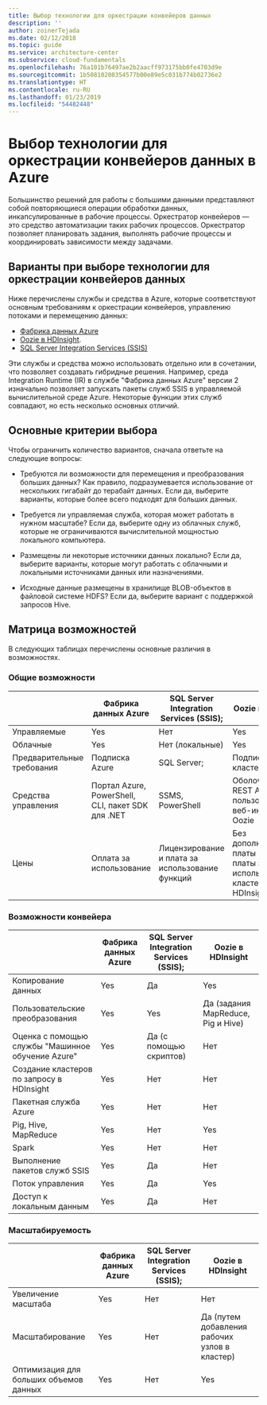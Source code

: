 ```yaml
---
title: Выбор технологии для оркестрации конвейеров данных
description: ''
author: zoinerTejada
ms.date: 02/12/2018
ms.topic: guide
ms.service: architecture-center
ms.subservice: cloud-fundamentals
ms.openlocfilehash: 76a101b76497ae2b2aacff973175bb0fe4703d9e
ms.sourcegitcommit: 1b50810208354577b00e89e5c031b774b02736e2
ms.translationtype: HT
ms.contentlocale: ru-RU
ms.lasthandoff: 01/23/2019
ms.locfileid: "54482448"
---
```

# <a name="choosing-a-data-pipeline-orchestration-technology-in-azure"></a>Выбор технологии для оркестрации конвейеров данных в Azure

Большинство решений для работы с большими данными представляют собой повторяющиеся операции обработки данных, инкапсулированные в рабочие процессы. Оркестратор конвейеров — это средство автоматизации таких рабочих процессов. Оркестратор позволяет планировать задания, выполнять рабочие процессы и координировать зависимости между задачами.

## <a name="what-are-your-options-for-data-pipeline-orchestration"></a>Варианты при выборе технологии для оркестрации конвейеров данных

Ниже перечислены службы и средства в Azure, которые соответствуют основным требованиям к оркестрации конвейеров, управлению потоками и перемещению данных:

- [Фабрика данных Azure](/azure/data-factory/)
- [Oozie в HDInsight](/azure/hdinsight/hdinsight-use-oozie-linux-mac).
- [SQL Server Integration Services (SSIS)](/sql/integration-services/sql-server-integration-services)

Эти службы и средства можно использовать отдельно или в сочетании, что позволяет создавать гибридные решения. Например, среда Integration Runtime (IR) в службе "Фабрика данных Azure" версии 2 изначально позволяет запускать пакеты служб SSIS в управляемой вычислительной среде Azure. Некоторые функции этих служб совпадают, но есть несколько основных отличий.

## <a name="key-selection-criteria"></a>Основные критерии выбора

Чтобы ограничить количество вариантов, сначала ответьте на следующие вопросы:

- Требуются ли возможности для перемещения и преобразования больших данных? Как правило, подразумевается использование от нескольких гигабайт до терабайт данных. Если да, выберите варианты, которые более всего подходят для больших данных.

- Требуется ли управляемая служба, которая может работать в нужном масштабе? Если да, выберите одну из облачных служб, которые не ограничиваются вычислительной мощностью локального компьютера.

- Размещены ли некоторые источники данных локально? Если да, выберите варианты, которые могут работать с облачными и локальными источниками данных или назначениями.

- Исходные данные размещены в хранилище BLOB-объектов в файловой системе HDFS? Если да, выберите вариант с поддержкой запросов Hive.

## <a name="capability-matrix"></a>Матрица возможностей

В следующих таблицах перечислены основные различия в возможностях.

### <a name="general-capabilities"></a>Общие возможности

| | Фабрика данных Azure | SQL Server Integration Services (SSIS); | Oozie в HDInsight
| --- | --- | --- | --- |
| Управляемые | Yes | Нет  | Yes |
| Облачные | Yes | Нет (локальные) | Yes |
| Предварительные требования | Подписка Azure | SQL Server;  | Подписка Azure, кластер HDInsight |
| Средства управления | Портал Azure, PowerShell, CLI, пакет SDK для .NET | SSMS, PowerShell | Оболочка Bash, REST API Oozie, пользовательский веб-интерфейс Oozie |
| Цены | Оплата за использование | Лицензирование и плата за использование функций | Без дополнительной платы (сверх платы за использование кластера HDInsight) |

### <a name="pipeline-capabilities"></a>Возможности конвейера

| | Фабрика данных Azure | SQL Server Integration Services (SSIS); | Oozie в HDInsight
| --- | --- | --- | --- |
| Копирование данных | Yes | Да | Yes |
| Пользовательские преобразования | Yes | Yes | Да (задания MapReduce, Pig и Hive) |
| Оценка с помощью службы "Машинное обучение Azure" | Yes | Да (с помощью скриптов) | Нет  |
| Создание кластеров по запросу в HDInsight | Yes | Нет  | Нет  |
| Пакетная служба Azure | Yes | Нет  | Нет  |
| Pig, Hive, MapReduce | Yes | Нет  | Yes |
| Spark | Yes | Нет  | Нет  |
| Выполнение пакетов служб SSIS | Yes | Да | Нет  |
| Поток управления | Yes | Да | Yes |
| Доступ к локальным данным | Yes | Да | Нет  |

### <a name="scalability-capabilities"></a>Масштабируемость

| | Фабрика данных Azure | SQL Server Integration Services (SSIS); | Oozie в HDInsight
| --- | --- | --- | --- |
| Увеличение масштаба | Yes | Нет  | Нет  |
| Масштабирование | Yes | Нет  | Да (путем добавления рабочих узлов в кластер) |
| Оптимизация для больших объемов данных | Yes | Нет  | Yes |

